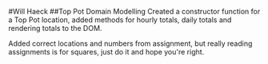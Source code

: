 #Will Haeck
##Top Pot Domain Modelling
Created a constructor function for a Top Pot location, added methods for hourly totals, daily totals and rendering totals to the DOM.

Added correct locations and numbers from assignment, but really reading assignments is for squares, just do it and hope you're right.
